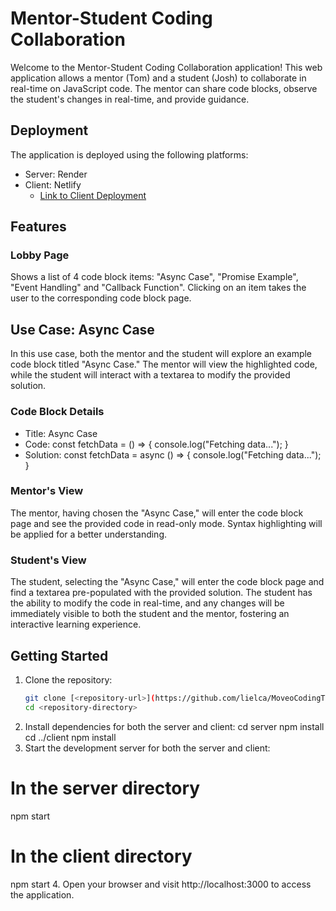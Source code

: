 # Mentor-Student Coding Collaboration
Welcome to the Mentor-Student Coding Collaboration application! This web application allows a mentor (Tom) and a student (Josh) to collaborate in real-time on JavaScript code. The mentor can share code blocks, observe the student's changes in real-time, and provide guidance.

## Deployment
The application is deployed using the following platforms:

- Server: Render
- Client: Netlify
  - [Link to Client Deployment](https://moveotasklielcaspi.netlify.app/)

## Features
### Lobby Page
Shows a list of 4 code block items: "Async Case", "Promise Example", "Event Handling" and "Callback Function".
Clicking on an item takes the user to the corresponding code block page.

## Use Case: Async Case
In this use case, both the mentor and the student will explore an example code block titled "Async Case." The mentor will view the highlighted code, while the student will interact with a textarea to modify the provided solution.

### Code Block Details
- Title: Async Case
- Code:
const fetchData = () => {
  console.log("Fetching data..."); }
- Solution:
const fetchData = async () => {
  console.log("Fetching data..."); }
  
### Mentor's View
The mentor, having chosen the "Async Case," will enter the code block page and see the provided code in read-only mode. Syntax highlighting will be applied for a better understanding.

### Student's View
The student, selecting the "Async Case," will enter the code block page and find a textarea pre-populated with the provided solution. The student has the ability to modify the code in real-time, and any changes will be immediately visible to both the student and the mentor, fostering an interactive learning experience.

## Getting Started

1. Clone the repository:
   ```bash
   git clone [<repository-url>](https://github.com/lielca/MoveoCodingTask)https://github.com/lielca/MoveoCodingTask
   cd <repository-directory>

2. Install dependencies for both the server and client:
   cd server
npm install
cd ../client
npm install
3. Start the development server for both the server and client:
# In the server directory
npm start

# In the client directory
npm start
4. Open your browser and visit http://localhost:3000 to access the application.
